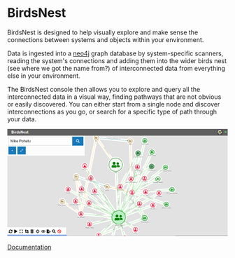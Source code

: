 # BirdsNest

BirdsNest is designed to help visually explore and make sense the connections between systems and objects within your environment. 

Data is ingested into a [neo4j](https://neo4j.com/ "neo4j") graph database by system-specific scanners, reading the system's connections and adding them into the wider birds nest (see where we got the name from?) of interconnected data from everything else in your environment. 

The BirdsNest console then allows you to explore and query all the interconnected data in a visual way, finding pathways that are not obvious or easily discovered. You can either start from a single node and discover interconnections as you go, or search for a specific type of path through your data. 

![Console example](documentation/image/console_view1.png "Console example")


[Documentation](/documentation/index.md "Documentation")